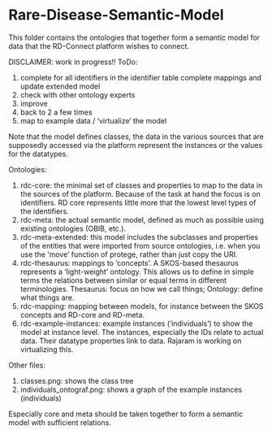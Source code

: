 # Rare-Disease-Semantic-Model

This folder contains the ontologies that together form a semantic model for data that the RD-Connect platform wishes to connect. 

DISCLAIMER: work in progress!!
ToDo: 
1. complete for all identifiers in the identifier table
complete mappings and update extended model
2. check with other ontology experts
3. improve
4. back to 2 a few times
5. map to example data / ‘virtualize’ the model

Note that the model defines classes, the data in the various sources that are supposedly accessed via the platform represent the instances or the values for the datatypes. 

Ontologies:
1. rdc-core: the minimal set of classes and properties to map to the data in the sources of the platform. Because of the task at hand the focus is on identifiers. RD core represents little more that the lowest level types of the identifiers.
2. rdc-meta: the actual semantic model, defined as much as possible using existing ontologies (OBIB, etc.).
3. rdc-meta-extended: this model includes the subclasses and properties of the entities that were imported from source ontologies, i.e. when you use the ‘move’ function of protege, rather than just copy the URI.
4. rdc-thesaurus: mappings to ‘concepts’. A SKOS-based thesaurus represents a ‘light-weight’ ontology. This allows us to define in simple terms the relations between similar or equal terms in different terminologies. Thesaurus: focus on how we call things; Ontology: define what things are. 
5. rdc-mapping: mapping between models, for instance between the SKOS concepts and RD-core and RD-meta.
6. rdc-example-instances: example instances (‘individuals’) to show the model at instance level. The instances, especially the IDs relate to actual data. Their datatype properties link to data. Rajaram is working on virtualizing this.

Other files:
1. classes.png: shows the class tree
2. individuals_ontograf.png: shows a graph of the example instances (individuals)

Especially core and meta should be taken together to form a semantic model with sufficient relations.
